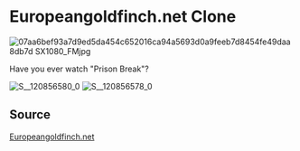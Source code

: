 # Europeangoldfinch.net Clone
![07aa6bef93a7d9ed5da454c652016ca94a5693d0a9feeb7d8454fe49daa8db7d _SX1080_FMjpg_](https://github.com/user-attachments/assets/e546fb7d-8a74-48e1-882c-7f437f0f48a4)

Have you ever watch "Prison Break"?

![S__120856580_0](https://github.com/user-attachments/assets/ccb2bcbb-61fb-43af-a74d-e3822bd95c1d)
![S__120856578_0](https://github.com/user-attachments/assets/3269656c-04df-4ea0-bbd1-f6b28d5d26a8)

## Source 
<a href="https://prisonbreak.fandom.com/wiki/Europeangoldfinch.net">Europeangoldfinch.net</a>
